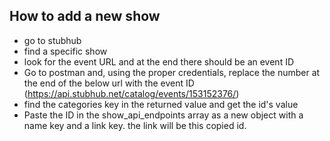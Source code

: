 ## How to add a new show
- go to stubhub
- find a specific show
- look for the event URL and at the end there should be an event ID
- Go to postman and, using the proper credentials, replace the number at the end of the below url with the event ID (https://api.stubhub.net/catalog/events/153152376/)
- find the categories key in the returned value and get the id's value
- Paste the ID in the show_api_endpoints array as a new object with a name key and a link key. the link will be this copied id.